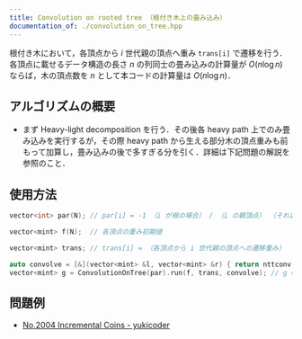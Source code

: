 ```yaml
---
title: Convolution on rooted tree （根付き木上の畳み込み）
documentation_of: ./convolution_on_tree.hpp
---
```


根付き木において，各頂点から $i$ 世代親の頂点へ重み `trans[i]` で遷移を行う．各頂点に載せるデータ構造の長さ $n$ の列同士の畳み込みの計算量が $O(n \log n)$ ならば，木の頂点数を $n$ として本コードの計算量は $O(n \log n)$．


## アルゴリズムの概要

- まず Heavy-light decomposition を行う．その後各 heavy path 上でのみ畳み込みを実行するが，その際 heavy path から生える部分木の頂点重みも前もって加算し，畳み込みの後で多すぎる分を引く．詳細は下記問題の解説を参照のこと．

## 使用方法

```cpp
vector<int> par(N); // par[i] = -1 （i が根の場合） / （i の親頂点） （それ以外）

vector<mint> f(N);  // 各頂点の重み初期値

vector<mint> trans; // trans[i] = （各頂点から i 世代親の頂点への遷移重み）

auto convolve = [&](vector<mint> &l, vector<mint> &r) { return nttconv(l, r); };
vector<mint> g = ConvolutionOnTree(par).run(f, trans, convolve); // g = 遷移結果
```

## 問題例

- [No.2004 Incremental Coins - yukicoder](https://yukicoder.me/problems/no/2004)
